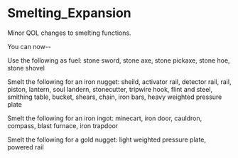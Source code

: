 # Smelting_Expansion
Minor QOL changes to smelting functions.


You can now--

Use the following as fuel:  stone sword, stone axe, stone pickaxe, stone hoe, stone shovel

Smelt the following for an iron nugget: sheild, activator rail, detector rail, rail, piston, lantern, soul landern, stonecutter, tripwire hook, flint and steel, smithing table, bucket, shears, chain, iron bars, heavy weighted pressure plate

Smelt the following for an iron ingot: minecart, iron door, cauldron, compass, blast furnace, iron trapdoor

Smelt the following for a gold nugget: light weighted pressure plate, powered rail
